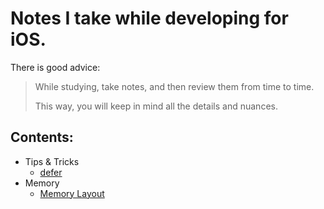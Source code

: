 # Notes I take while developing for iOS.

There is good advice:
> While studying, take notes, and then review them from time to time.
>
> This way, you will keep in mind all the details and nuances.

## __Contents__:

* Tips & Tricks
  * [defer](https://github.com/dsheikherev/ios-hardwork-dedication/blob/main/Tips%26Tricks/defer.md)
* Memory
  * [Memory Layout](https://github.com/dsheikherev/ios-hardwork-dedication/blob/main/Memory/MemoryLayout.md)
